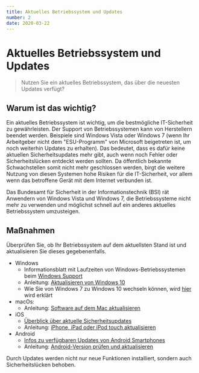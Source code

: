 ```yaml
---
title: Aktuelles Betriebssystem und Updates
number: 2
date: 2020-03-22
---
```


# Aktuelles Betriebssystem und Updates

> Nutzen Sie ein aktuelles Betriebssystem, das über die neuesten Updates verfügt?

## Warum ist das wichtig?

Ein aktuelles Betriebssystem ist wichtig, um die bestmögliche IT-Sicherheit zu gewährleisten. Der Support von Betriebssystemen kann von Herstellern beendet werden. Beispiele sind Windows Vista oder Windows 7 (wenn Ihr Arbeitgeber nicht dem "ESU-Programm" von Micro­soft beigetreten ist, um noch weiterhin Updates zu erhalten). Das bedeutet, dass es dafür keine aktuellen Sicherheitsupdates mehr gibt, auch wenn noch Fehler oder Sicherheitslücken entdeckt werden sollten. Da öffentlich bekannte Schwachstellen somit nicht mehr geschlossen werden, birgt die weitere Nutzung von diesen Systemen hohe Risiken für die IT-Sicherheit, vor allem wenn das betroffene Gerät mit dem Internet verbunden ist. 

Das Bundesamt für Sicherheit in der Informationstechnik (BSI) rät Anwendern von Windows Vista und Windows 7, die Betriebssysteme nicht mehr zu verwenden und möglichst schnell auf ein anderes aktuelles Betriebssystem umzusteigen.

## Maßnahmen

Überprüfen Sie, ob Ihr Betriebssystem auf dem aktuellsten Stand ist und aktualisieren Sie dieses gegebenenfalls.

* Windows
  * Informationsblatt mit Laufzeiten von Windows-Betriebssystemen beim <a href="https://support.microsoft.com/de-de/help/13853/windows-lifecycle-fact-sheet" target="_blank">Windows Support</a>
  * Anleitung: <a target="_blank"  href="https://support.microsoft.com/de-de/help/4027667/windows-10-update">Aktualisieren von Windows 10</a>
  * Wie Sie von Windows 7 zu Windows 10 wechseln können, wird <a href="https://www.t-online.de/digital/software/id_86970390/aus-fuer-windows-7-so-koennen-sie-kostenlos-auf-windows-10-umsteigen.html" target="_blank">hier</a> wird erklärt
* macOs:
  * Anleitung: <a target="_blank" href="https://support.apple.com/de-de/HT201541">Software auf dem Mac aktualisieren</a>
* iOS
  * <a href="https://support.apple.com/de-de/HT201222" target="_blank">Überblick über aktuelle Sicherheitsupdates</a>
  * Anleitung: <a target="_blank" href="https://support.apple.com/de-de/HT204204">iPhone, iPad oder iPod touch aktualisieren</a>
* Android
  * <a href="https://www.netzwelt.de/news/176833-android-update-grosse-android-update-fahrplan.html" target="_blank">Infos zu verfügbaren Updates von Android Smartphones</a>
  * Anleitung: <a target="_blank" href="https://support.google.com/android/answer/7680439?hl=de">Android-Version prüfen und aktualisieren</a>

Durch Updates werden nicht nur neue Funktionen installiert, sondern auch Sicherheitslücken behoben. 


